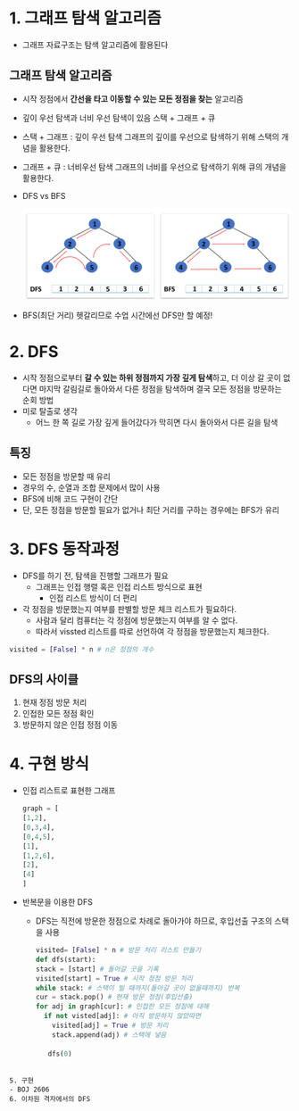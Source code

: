 # 1. 그래프 탐색 알고리즘

- 그래프 자료구조는 탐색 알고리즘에 활용된다

## 그래프 탐색 알고리즘

- 시작 정점에서 **간선을 타고 이동할 수 있는 모든 정점을 찾는** 알고리즘

- 깊이 우선 탐색과 너비 우선 탐색이 있음
  스택 + 그래프 + 큐

- 스택 + 그래프 : 깊이 우선 탐색 그래프의 깊이를 우선으로 탐색하기 위해 스택의 개념을 활용한다.

- 그래프 + 큐 : 너비우선 탐색 그래프의 너비를 우선으로 탐색하기 위해 큐의 개념을 활용한다.

- DFS vs BFS
  
  ![](DFS.assets/1.PNG)

- BFS(최단 거리) 헷갈리므로 수업 시간에선 DFS만 할 예정!

# 2. DFS

- 시작 정점으로부터 **갈 수 있는 하위 정점까지 가장 깊게 탐색**하고,
  더 이상 갈 곳이 없다면 마지막 갈림길로 돌아와서 다른 정점을 탐색하며 결국 모든 정점을 방문하는 순회 방법
- 미로 탈출로 생각
  - 어느 한 쪽 길로 가장 깊게 들어갔다가 막히면 다시 돌아와서 다른 길을 탐색

## 특징

- 모든 정점을 방문할 때 유리
- 경우의 수, 순열과 조합 문제에서 많이 사용
- BFS에 비해 코드 구현이 간단
- 단, 모든 정점을 방문할 필요가 없거나 최단 거리를 구하는 경우에는 BFS가 유리

# 3. DFS 동작과정

- DFS를 하기 전, 탐색을 진행할 그래프가 필요
  - 그래프는 인접 행렬 혹은 인접 리스트 방식으로 표현
    - 인접 리스트 방식이 더 편리
- 각 정점을 방문했는지 여부를 판별할 방문 체크 리스트가 필요하다.
  - 사람과 달리 컴퓨터는 각 정점에 방문했는지 여부를 알 수 없다.
  - 따라서 vissted 리스트를 따로 선언하여 각 정점을 방문했는지 체크한다.

```python
visited = [False] * n # n은 정점의 개수 
```

## DFS의 사이클

1. 현재 정점 방문 처리
2. 인접한 모든 정점 확인
3. 방문하지 않은 인접 정점 이동

# 4. 구현 방식

- 인접 리스트로 표현한 그래프
  
  ```python
  graph = [
  [1,2],
  [0,3,4],
  [0,4,5],
  [1],
  [1,2,6],
  [2],
  [4]
  ]
  ```

- 반복문을 이용한 DFS
  
  - DFS는 직전에 방문한 정점으로 차례로 돌아가야 하므로, 후입선출 구조의 스택을 사용
    
    ```python
    visited= [False] * n # 방문 처리 리스트 만들기
    def dfs(start):
    stack = [start] # 돌아갈 곳을 기록
    visited[start] = True # 시작 정점 방문 처리
    while stack: # 스택이 빌 때까지(돌아갈 곳이 없을때까지) 반복
    cur = stack.pop() # 현재 방문 정점(후입선출)
    for adj in graph[cur]: # 인접한 모든 정점에 대해
      if not visted[adj]: # 아직 방문하지 않았따면
        visited[adj] = True # 방문 처리
        stack.append(adj) # 스택에 넣음
    
       dfs(0)
    ```

```

5. 구현 
- BOJ 2606
6. 이차원 격자에서의 DFS